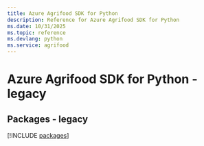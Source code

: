 ```yaml
---
title: Azure Agrifood SDK for Python
description: Reference for Azure Agrifood SDK for Python
ms.date: 10/31/2025
ms.topic: reference
ms.devlang: python
ms.service: agrifood
---
```

# Azure Agrifood SDK for Python - legacy
## Packages - legacy
[!INCLUDE [packages](agrifood-index.md)]